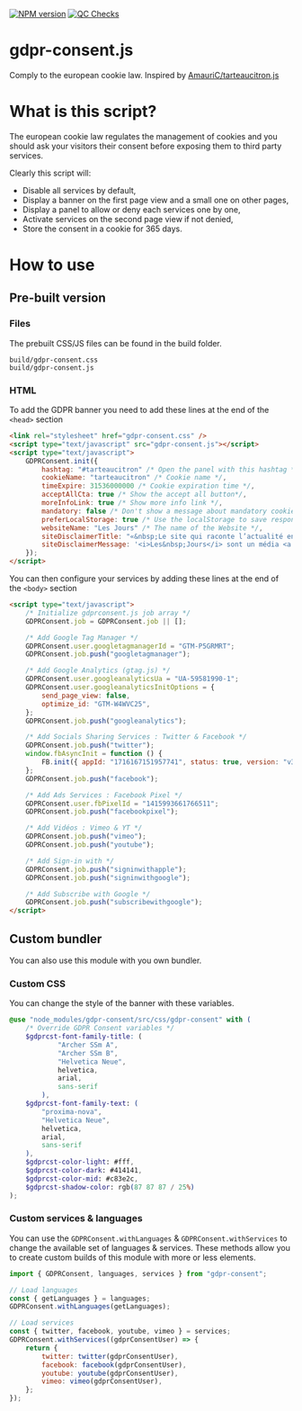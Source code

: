[![NPM version](https://badge.fury.io/js/gdpr-consent.svg)](http://badge.fury.io/js/gdpr-consent)
[![QC Checks](https://github.com/lesjoursfr/gdpr-consent/actions/workflows/quality-control.yml/badge.svg)](https://github.com/lesjoursfr/gdpr-consent/actions/workflows/quality-control.yml)

# gdpr-consent.js

Comply to the european cookie law.
Inspired by [AmauriC/tarteaucitron.js](https://github.com/AmauriC/tarteaucitron.js/)

# What is this script?

The european cookie law regulates the management of cookies and you should ask your visitors their consent before exposing them to third party services.

Clearly this script will:

- Disable all services by default,
- Display a banner on the first page view and a small one on other pages,
- Display a panel to allow or deny each services one by one,
- Activate services on the second page view if not denied,
- Store the consent in a cookie for 365 days.

# How to use

## Pre-built version

### Files

The prebuilt CSS/JS files can be found in the build folder.

```
build/gdpr-consent.css
build/gdpr-consent.js
```

### HTML

To add the GDPR banner you need to add these lines at the end of the `<head>` section

```html
<link rel="stylesheet" href="gdpr-consent.css" />
<script type="text/javascript" src="gdpr-consent.js"></script>
<script type="text/javascript">
	GDPRConsent.init({
		hashtag: "#tarteaucitron" /* Open the panel with this hashtag */,
		cookieName: "tarteaucitron" /* Cookie name */,
		timeExpire: 31536000000 /* Cookie expiration time */,
		acceptAllCta: true /* Show the accept all button*/,
		moreInfoLink: true /* Show more info link */,
		mandatory: false /* Don't show a message about mandatory cookies */,
		preferLocalStorage: true /* Use the localStorage to save responses if it's available */,
		websiteName: "Les Jours" /* The name of the Website */,
		siteDisclaimerTitle: "«&nbsp;Le site qui raconte l’actualité en séries&nbsp;»" /* A title for the disclaimer message */,
		siteDisclaimerMessage: '<i>Les&nbsp;Jours</i> sont un média <a href="/les-jours-c-quoi/">indépendant et sans pub</a>.', /* The content of the disclaimer message */,
	});
</script>
```

You can then configure your services by adding these lines at the end of the `<body>` section

```html
<script type="text/javascript">
	/* Initialize gdprconsent.js job array */
	GDPRConsent.job = GDPRConsent.job || [];

	/* Add Google Tag Manager */
	GDPRConsent.user.googletagmanagerId = "GTM-P5GRMRT";
	GDPRConsent.job.push("googletagmanager");

	/* Add Google Analytics (gtag.js) */
	GDPRConsent.user.googleanalyticsUa = "UA-59581990-1";
	GDPRConsent.user.googleanalyticsInitOptions = {
		send_page_view: false,
		optimize_id: "GTM-W4WVC25",
	};
	GDPRConsent.job.push("googleanalytics");

	/* Add Socials Sharing Services : Twitter & Facebook */
	GDPRConsent.job.push("twitter");
	window.fbAsyncInit = function () {
		FB.init({ appId: "1716167151957741", status: true, version: "v3.0" });
	};
	GDPRConsent.job.push("facebook");

	/* Add Ads Services : Facebook Pixel */
	GDPRConsent.user.fbPixelId = "1415993661766511";
	GDPRConsent.job.push("facebookpixel");

	/* Add Vidéos : Vimeo & YT */
	GDPRConsent.job.push("vimeo");
	GDPRConsent.job.push("youtube");

	/* Add Sign-in with */
	GDPRConsent.job.push("signinwithapple");
	GDPRConsent.job.push("signinwithgoogle");

	/* Add Subscribe with Google */
	GDPRConsent.job.push("subscribewithgoogle");
</script>
```

## Custom bundler

You can also use this module with you own bundler.

### Custom CSS

You can change the style of the banner with these variables.

```scss
@use "node_modules/gdpr-consent/src/css/gdpr-consent" with (
	/* Override GDPR Consent variables */
	$gdprcst-font-family-title: (
			"Archer SSm A",
			"Archer SSm B",
			"Helvetica Neue",
			helvetica,
			arial,
			sans-serif
		),
	$gdprcst-font-family-text: (
		"proxima-nova",
		"Helvetica Neue",
		helvetica,
		arial,
		sans-serif
	),
	$gdprcst-color-light: #fff,
	$gdprcst-color-dark: #414141,
	$gdprcst-color-mid: #c83e2c,
	$gdprcst-shadow-color: rgb(87 87 87 / 25%)
);
```

### Custom services & languages

You can use the `GDPRConsent.withLanguages` & `GDPRConsent.withServices` to change the available set of languages & services.
These methods allow you to create custom builds of this module with more or less elements.

```js
import { GDPRConsent, languages, services } from "gdpr-consent";

// Load languages
const { getLanguages } = languages;
GDPRConsent.withLanguages(getLanguages);

// Load services
const { twitter, facebook, youtube, vimeo } = services;
GDPRConsent.withServices((gdprConsentUser) => {
	return {
		twitter: twitter(gdprConsentUser),
		facebook: facebook(gdprConsentUser),
		youtube: youtube(gdprConsentUser),
		vimeo: vimeo(gdprConsentUser),
	};
});
```
